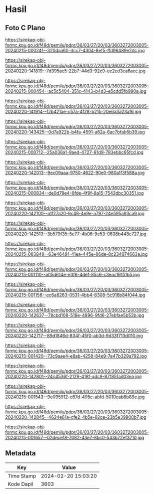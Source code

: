 # Hasil

## Foto C Plano

https://sirekap-obj-formc.kpu.go.id/f48d/pemilu/pdpr/36/03/27/20/03/3603272003005-20240215-000241--320daa60-dcc7-4304-8ef5-ffd96489e2dc.jpg

https://sirekap-obj-formc.kpu.go.id/f48d/pemilu/pdpr/36/03/27/20/03/3603272003005-20240220-141819--7d395ac5-22b7-44d3-92e9-ee2cd3ca6acc.jpg

https://sirekap-obj-formc.kpu.go.id/f48d/pemilu/pdpr/36/03/27/20/03/3603272003005-20240215-000454--ac5c5404-351c-4143-b4d3-e5cdd5fb990a.jpg

https://sirekap-obj-formc.kpu.go.id/f48d/pemilu/pdpr/36/03/27/20/03/3603272003005-20240220-141914--f2b421ae-c57a-4f28-b21b-20e6a3a23af6.jpg

https://sirekap-obj-formc.kpu.go.id/f48d/pemilu/pdpr/36/03/27/20/03/3603272003005-20240220-143425--0d7a922b-b4fa-4591-a82a-6ac7bfab5b39.jpg

https://sirekap-obj-formc.kpu.go.id/f48d/pemilu/pdpr/36/03/27/20/03/3603272003005-20240215-000712--25a036a1-9aed-4727-81d9-783ebbc65fcd.jpg

https://sirekap-obj-formc.kpu.go.id/f48d/pemilu/pdpr/36/03/27/20/03/3603272003005-20240220-142013--9ec09aaa-9750-4622-90e0-980a1f3f588a.jpg

https://sirekap-obj-formc.kpu.go.id/f48d/pemilu/pdpr/36/03/27/20/03/3603272003005-20240215-000834--de0d79e4-6fde-4f9f-8a15-7542dbc30351.jpg

https://sirekap-obj-formc.kpu.go.id/f48d/pemilu/pdpr/36/03/27/20/03/3603272003005-20240220-142100--a1f27a20-9c48-4e9e-a797-24e595a93ca9.jpg

https://sirekap-obj-formc.kpu.go.id/f48d/pemilu/pdpr/36/03/27/20/03/3603272003005-20240220-142513--3b579f35-5e77-4b06-9e53-0638b448c727.jpg

https://sirekap-obj-formc.kpu.go.id/f48d/pemilu/pdpr/36/03/27/20/03/3603272003005-20240215-083849--63e46491-41ea-445e-86de-8c234074663a.jpg

https://sirekap-obj-formc.kpu.go.id/f48d/pemilu/pdpr/36/03/27/20/03/3603272003005-20240215-001110--a05d614e-e3f6-4def-85c6-c3eac16151b5.jpg

https://sirekap-obj-formc.kpu.go.id/f48d/pemilu/pdpr/36/03/27/20/03/3603272003005-20240215-001156--ec6a8263-0531-4bb4-8308-5c916b84f044.jpg

https://sirekap-obj-formc.kpu.go.id/f48d/pemilu/pdpr/36/03/27/20/03/3603272003005-20240220-142637--78cbd108-518e-4896-9fd6-27ebfae5b53b.jpg

https://sirekap-obj-formc.kpu.go.id/f48d/pemilu/pdpr/36/03/27/20/03/3603272003005-20240220-142717--89d1846d-834f-45f0-ab3d-9d33f713d010.jpg

https://sirekap-obj-formc.kpu.go.id/f48d/pemilu/pdpr/36/03/27/20/03/3603272003005-20240215-001420--73c9aae4-e8ab-4258-84e9-7e47b329a792.jpg

https://sirekap-obj-formc.kpu.go.id/f48d/pemilu/pdpr/36/03/27/20/03/3603272003005-20240220-142801--24c4536f-2129-418f-adc9-87f851ad03ea.jpg

https://sirekap-obj-formc.kpu.go.id/f48d/pemilu/pdpr/36/03/27/20/03/3603272003005-20240215-001543--9e095912-c67d-495c-abfd-5010cab8b89e.jpg

https://sirekap-obj-formc.kpu.go.id/f48d/pemilu/pdpr/36/03/27/20/03/3603272003005-20240220-142845--4624e61a-cfe2-4b5e-82ce-23b5e39900b7.jpg

https://sirekap-obj-formc.kpu.go.id/f48d/pemilu/pdpr/36/03/27/20/03/3603272003005-20240215-001657--02dece18-7082-43e7-8bc0-543b72ef3710.jpg


## Metadata

| Key        | Value               |
| ---------- | ------------------- |
| Time Stamp | 2024-02-20 15:03:20 |
| Kode Dapil | 3603                |



